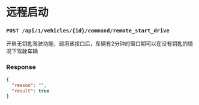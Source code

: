 # 远程启动
### `POST /api/1/vehicles/{id}/command/remote_start_drive`
开启无钥匙驾驶功能，调用该接口后，车辆有2分钟的窗口期可以在没有钥匙的情况下驾驶车辆
### Response
```json
{
  "reason": "",
  "result": true
}
```